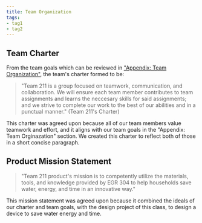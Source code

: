 ```yaml
---
title: Team Organization
tags:
- tag1
- tag2
---
```


## Team Charter

From the team goals which can be reviewed in ["Appendix: Team Organization"](https://embedded-systems-design.github.io/EGR304TeamTemplate/Appendix/App-Team-Org/), the team's charter formed to be:

> "Team 211 is a group focused on teamwork, communication, and collaboration. We will ensure each team member contributes to team assignments and learns the neccesary skills for said assignments; and we strive to complete our work to the best of our abilities and in a punctual manner." (Team 211's Charter)

This charter was agreed upon because all of our team members value teamwork and effort, and it aligns with our team goals in the "Appendix: Team Orginazation" section. We created this charter to reflect both of those in a short concise paragraph.

## Product Mission Statement

 > "Team 211 product's mission is to competently utilize the materials, tools, and knowledge provided by EGR 304 to help households save water, energy, and time in an innovative way."

This mission statement was agreed upon because it combined the ideals of our charter and team goals, with the design project of this class, to design a device to save water energy and time.

